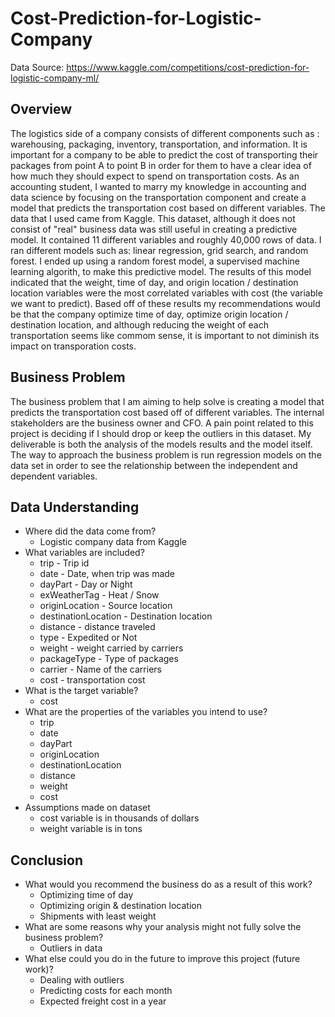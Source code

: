 # Cost-Prediction-for-Logistic-Company

Data Source: https://www.kaggle.com/competitions/cost-prediction-for-logistic-company-ml/

## Overview

   The logistics side of a company consists of different components such as : warehousing, packaging, inventory, transportation, and information. It is important for a company to be able to predict the cost of transporting their packages from point A to point B in order for them to have a clear idea of how much they should expect to spend on transportation costs. As an accounting student, I wanted to marry my knowledge in accounting and data science by focusing on the transportation component and create a model that predicts the transportation cost based on different variables. The data that I used came from Kaggle. This dataset, although it does not consist of "real" business data was still useful in creating a predictive model. It contained 11 different variables and roughly 40,000 rows of data. I ran different models such as: linear regression, grid search, and random forest. I ended up using a random forest model, a supervised machine learning algorith, to make this predictive model. The results of this model indicated that the weight, time of day, and origin location / destination location variables were the most correlated variables with cost (the variable we want to predict). Based off of these results my recommendations would be that the company optimize time of day, optimize origin location / destination location, and although reducing the weight of each transportation seems like commom sense, it is important to not diminish its impact on transporation costs.
   
## Business Problem

   The business problem that I am aiming to help solve is creating a model that predicts the transportation cost based off of different variables. The internal stakeholders are the business owner and CFO. A pain point related to this project is deciding if I should drop or keep the outliers in this dataset. My deliverable is both the analysis of the models results and the model itself. The way to approach the business problem is run regression models on the data set in order to see the relationship between the independent and dependent variables. 

## Data Understanding

- Where did the data come from?
    - Logistic company data from Kaggle
- What variables are included?
    - trip - Trip id
    - date - Date, when trip was made
    - dayPart - Day or Night
    - exWeatherTag - Heat / Snow
    - originLocation - Source location
    - destinationLocation - Destination location
    - distance - distance traveled
    - type - Expedited or Not
    - weight - weight carried by carriers
    - packageType - Type of packages
    - carrier - Name of the carriers
    - cost - transportation cost
- What is the target variable?
    - cost 
- What are the properties of the variables you intend to use?
    - trip
    - date
    - dayPart
    - originLocation
    - destinationLocation
    - distance
    - weight
    - cost
- Assumptions made on dataset 
    - cost variable is in thousands of dollars 
    - weight variable is in tons 
    
## Conclusion

- What would you recommend the business do as a result of this work?
    - Optimizing time of day
    - Optimizing origin & destination location 
    - Shipments with least weight 
- What are some reasons why your analysis might not fully solve the business problem?
    - Outliers in data 
- What else could you do in the future to improve this project (future work)?
    - Dealing with outliers
    - Predicting costs for each month
    - Expected freight cost in a year